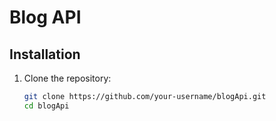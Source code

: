 # Blog API

## Installation

1. Clone the repository:
    ```bash
    git clone https://github.com/your-username/blogApi.git
    cd blogApi
    ```
